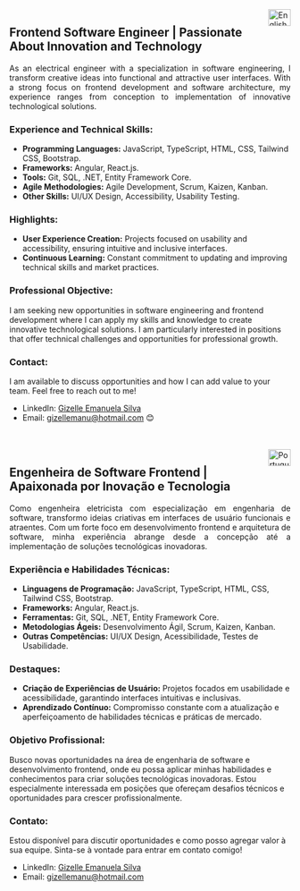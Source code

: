<img align="right" height="30" width="40" src="https://www.svgrepo.com/show/508668/flag-us.svg" alt="English">

## Frontend Software Engineer | Passionate About Innovation and Technology
<p style="text-align: justify;">As an electrical engineer with a specialization in software engineering, I transform creative ideas into functional and attractive user interfaces. With a strong focus on frontend development and software architecture, my experience ranges from conception to implementation of innovative technological solutions.</p>

### Experience and Technical Skills:
- **Programming Languages:** JavaScript, TypeScript, HTML, CSS, Tailwind CSS, Bootstrap.
- **Frameworks:** Angular, React.js.
- **Tools:** Git, SQL, .NET, Entity Framework Core.
- **Agile Methodologies:** Agile Development, Scrum, Kaizen, Kanban.
- **Other Skills:** UI/UX Design, Accessibility, Usability Testing.

### Highlights:
- **User Experience Creation:** Projects focused on usability and accessibility, ensuring intuitive and inclusive interfaces.
- **Continuous Learning:** Constant commitment to updating and improving technical skills and market practices.

### Professional Objective:
I am seeking new opportunities in software engineering and frontend development where I can apply my skills and knowledge to create innovative technological solutions. I am particularly interested in positions that offer technical challenges and opportunities for professional growth.

### Contact:
I am available to discuss opportunities and how I can add value to your team. Feel free to reach out to me!
- LinkedIn: [Gizelle Emanuela Silva](https://www.linkedin.com/in/gizelle-emanuela-silva-806384207/)
- Email: gizellemanu@hotmail.com
😊

<br>
<br>
<img align="right" height="30" width="40" src="https://www.svgrepo.com/show/405433/flag-for-flag-brazil.svg" alt="Portugues">

## Engenheira de Software Frontend | Apaixonada por Inovação e Tecnologia
<p style="text-align: justify;">Como engenheira eletricista com especialização em engenharia de software, transformo ideias criativas em interfaces de usuário funcionais e atraentes. Com um forte foco em desenvolvimento frontend e arquitetura de software, minha experiência abrange desde a concepção até a implementação de soluções tecnológicas inovadoras.</p>

### Experiência e Habilidades Técnicas:
- **Linguagens de Programação:** JavaScript, TypeScript, HTML, CSS, Tailwind CSS, Bootstrap.
- **Frameworks:** Angular, React.js.
- **Ferramentas:** Git, SQL, .NET, Entity Framework Core.
- **Metodologias Ágeis:** Desenvolvimento Ágil, Scrum, Kaizen, Kanban.
- **Outras Competências:** UI/UX Design, Acessibilidade, Testes de Usabilidade.

### Destaques:
- **Criação de Experiências de Usuário:** Projetos focados em usabilidade e acessibilidade, garantindo interfaces intuitivas e inclusivas.
- **Aprendizado Contínuo:** Compromisso constante com a atualização e aperfeiçoamento de habilidades técnicas e práticas de mercado.

### Objetivo Profissional:
Busco novas oportunidades na área de engenharia de software e desenvolvimento frontend, onde eu possa aplicar minhas habilidades e conhecimentos para criar soluções tecnológicas inovadoras. Estou especialmente interessada em posições que ofereçam desafios técnicos e oportunidades para crescer profissionalmente.

### Contato:
Estou disponível para discutir oportunidades e como posso agregar valor à sua equipe. Sinta-se à vontade para entrar em contato comigo!
- LinkedIn: [Gizelle Emanuela Silva](https://www.linkedin.com/in/gizelle-emanuela-silva-806384207/)
- Email: gizellemanu@hotmail.com
